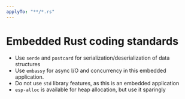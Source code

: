 ```yaml
---
applyTo: "**/*.rs"
---
```

# Embedded Rust coding standards

- Use `serde` and `postcard` for serialization/deserialization of data structures
- Use `embassy` for async I/O and concurrency in this embedded application.
- Do not use `std` library features, as this is an embedded application
- `esp-alloc` is available for heap allocation, but use it sparingly

